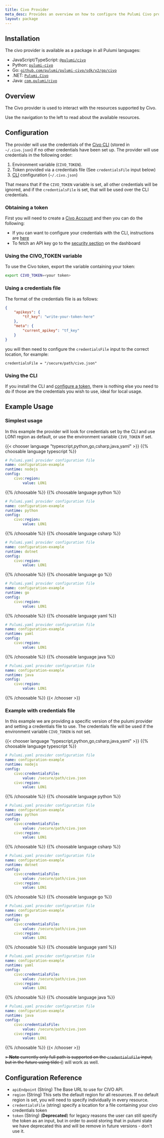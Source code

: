 ```yaml
---
title: Civo Provider
meta_desc: Provides an overview on how to configure the Pulumi Civo provider.
layout: package
---
```

## Installation

The civo provider is available as a package in all Pulumi languages:

* JavaScript/TypeScript: [`@pulumi/civo`](https://www.npmjs.com/package/@pulumi/civo)
* Python: [`pulumi-civo`](https://pypi.org/project/pulumi-civo/)
* Go: [`github.com/pulumi/pulumi-civo/sdk/v2/go/civo`](https://github.com/pulumi/pulumi-civo)
* .NET: [`Pulumi.Civo`](https://www.nuget.org/packages/Pulumi.Civo)
* Java: [`com.pulumi/civo`](https://central.sonatype.com/artifact/com.pulumi/civo)
## Overview

The Civo provider is used to interact with the resources supported by Civo.

Use the navigation to the left to read about the available resources.
## Configuration

The provider will use the credentials of the [Civo CLI](https://github.com/civo/cli) (stored in ` ~/.civo.json`) if no other credentials have been set up. The provider will use credentials in the following order:

1. Environment variable (`CIVO_TOKEN`).
2. Token provided via a credentials file (See `credentialsFile` input below)
3. [CLI](https://github.com/civo/cli) configuration (`~/.civo.json`)

That means that if the `CIVO_TOKEN` variable is set, all other credentials will be ignored, and if the `credentialsFile` is set, that will be used over the CLI credentials.
### Obtaining a token

First you will need to create a [Civo Account](https://dashboard.civo.com/signup) and then you can do the following:

* If you can want to configure your credentials with the CLI, instructions are [here](https://www.civo.com/docs/overview/civo-cli#add-an-api-key-to-civo-cli)
* To fetch an API key go to the [security section](https://dashboard.civo.com/security) on the dashboard
### Using the CIVO_TOKEN variable

To use the Civo token, export the variable containing your token:

```bash
export CIVO_TOKEN=<your token>
```
### Using a credentials file

The format of the credentials file is as follows:

```json
{
	"apikeys": {
		"tf_key": "write-your-token-here"
	},
	"meta": {
		"current_apikey": "tf_key"
	}
}
```

you will then need to configure the `credentialsFile` input to the correct location, for example:

`credentialsFile = "/secure/path/civo.json"`
### Using the CLI

If you install the CLI and [configure a token](https://www.civo.com/docs/overview/civo-cli#add-an-api-key-to-civo-cli), there is nothing else you need to do if those are the credentials you wish to use, ideal for local usage.
## Example Usage
### Simplest usage

In this example the provider will look for credentials set by the CLI and use LON1 region as default, or use the environment variable `CIVO_TOKEN` if set.

{{< chooser language "typescript,python,go,csharp,java,yaml" >}}
{{% choosable language typescript %}}
```yaml
# Pulumi.yaml provider configuration file
name: configuration-example
runtime: nodejs
config:
    civo:region:
        value: LON1

```

{{% /choosable %}}
{{% choosable language python %}}
```yaml
# Pulumi.yaml provider configuration file
name: configuration-example
runtime: python
config:
    civo:region:
        value: LON1

```

{{% /choosable %}}
{{% choosable language csharp %}}
```yaml
# Pulumi.yaml provider configuration file
name: configuration-example
runtime: dotnet
config:
    civo:region:
        value: LON1

```

{{% /choosable %}}
{{% choosable language go %}}
```yaml
# Pulumi.yaml provider configuration file
name: configuration-example
runtime: go
config:
    civo:region:
        value: LON1

```

{{% /choosable %}}
{{% choosable language yaml %}}
```yaml
# Pulumi.yaml provider configuration file
name: configuration-example
runtime: yaml
config:
    civo:region:
        value: LON1

```

{{% /choosable %}}
{{% choosable language java %}}
```yaml
# Pulumi.yaml provider configuration file
name: configuration-example
runtime: java
config:
    civo:region:
        value: LON1

```

{{% /choosable %}}
{{< /chooser >}}
### Example with credentials file

In this example we are providing a specific version of the pulumi provider and setting a credentials file to use. The credentials file will be used if the environment variable `CIVO_TOKEN` is not set.

{{< chooser language "typescript,python,go,csharp,java,yaml" >}}
{{% choosable language typescript %}}
```yaml
# Pulumi.yaml provider configuration file
name: configuration-example
runtime: nodejs
config:
    civo:credentialsFile:
        value: /secure/path/civo.json
    civo:region:
        value: LON1

```

{{% /choosable %}}
{{% choosable language python %}}
```yaml
# Pulumi.yaml provider configuration file
name: configuration-example
runtime: python
config:
    civo:credentialsFile:
        value: /secure/path/civo.json
    civo:region:
        value: LON1

```

{{% /choosable %}}
{{% choosable language csharp %}}
```yaml
# Pulumi.yaml provider configuration file
name: configuration-example
runtime: dotnet
config:
    civo:credentialsFile:
        value: /secure/path/civo.json
    civo:region:
        value: LON1

```

{{% /choosable %}}
{{% choosable language go %}}
```yaml
# Pulumi.yaml provider configuration file
name: configuration-example
runtime: go
config:
    civo:credentialsFile:
        value: /secure/path/civo.json
    civo:region:
        value: LON1

```

{{% /choosable %}}
{{% choosable language yaml %}}
```yaml
# Pulumi.yaml provider configuration file
name: configuration-example
runtime: yaml
config:
    civo:credentialsFile:
        value: /secure/path/civo.json
    civo:region:
        value: LON1

```

{{% /choosable %}}
{{% choosable language java %}}
```yaml
# Pulumi.yaml provider configuration file
name: configuration-example
runtime: java
config:
    civo:credentialsFile:
        value: /secure/path/civo.json
    civo:region:
        value: LON1

```

{{% /choosable %}}
{{< /chooser >}}

<del>> **Note** currently only full path is supported on the `credentialsFile` input, but in the future using tilde (</del>) will work as well.
## Configuration Reference

- `apiEndpoint` (String) The Base URL to use for CIVO API.
- `region` (String) This sets the default region for all resources. If no default region is set, you will need to specify individually in every resource.
  <a id="credentialsFile"></a>
- `credentialsFile` (string) specify a location for a file containing your civo credentials token
- `token` (String) (**Deprecated**) for legacy reasons the user can still specify the token as an input, but in order to avoid storing that in pulumi state we have deprecated this and will be remove in future versions - don't use it.